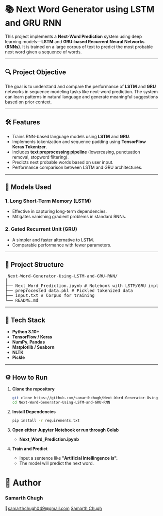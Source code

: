 # 📚 Next Word Generator using LSTM and GRU RNN

This project implements a **Next-Word Prediction** system using deep learning models—**LSTM** and **GRU-based Recurrent Neural Networks (RNNs)**. It is trained on a large corpus of text to predict the most probable next word given a sequence of words.

---

## 🔍 Project Objective

The goal is to understand and compare the performance of **LSTM** and **GRU** networks in sequence modeling tasks like next-word prediction. The system can learn patterns in natural language and generate meaningful suggestions based on prior context.

---

## 🛠️ Features

- Trains RNN-based language models using **LSTM** and **GRU**.
- Implements tokenization and sequence padding using **TensorFlow Keras Tokenizer**.
- Includes **text preprocessing pipeline** (lowercasing, punctuation removal, stopword filtering).
- Predicts next probable words based on user input.
- Performance comparison between LSTM and GRU architectures.

---

## 🧠 Models Used

### 1. Long Short-Term Memory (LSTM)
- Effective in capturing long-term dependencies.
- Mitigates vanishing gradient problems in standard RNNs.

### 2. Gated Recurrent Unit (GRU)
- A simpler and faster alternative to LSTM.
- Comparable performance with fewer parameters.

---

## 📁 Project Structure

<pre lang="markdown"> Next-Word-Generator-Using-LSTM-and-GRU-RNN/
│
├── Next_Word_Prediction.ipynb # Notebook with LSTM/GRU implementation
├── preprocessed_data.pkl # Pickled tokenized data
├── input.txt # Corpus for training
└── README.md </pre>


---

## 🧰 Tech Stack

- **Python 3.10+**
- **TensorFlow / Keras**
- **NumPy, Pandas**
- **Matplotlib / Seaborn**
- **NLTK**
- **Pickle**

---

## ⚙️ How to Run

1. **Clone the repository**
   ```bash
   git clone https://github.com/samarthchugh/Next-Word-Generator-Using-LSTM-and-GRU-RNN.git
   cd Next-Word-Generator-Using-LSTM-and-GRU-RNN

2. **Install Dependencies**
    ```bash
    pip install -r requirements.txt

3. **Open either Jupyter Notebook or run through Colab**
    - **Next_Word_Prediction.ipynb**

4. **Train and Predict**
    - Input a sentence like **"Artificial Intellingence is".**
    - The model will predict the next word.

# 🙋 Author
### Samarth Chugh
📧[samarthchugh049@gmail.com](samarthchugh049@gmail.com)
[Samarth Chugh](www.linkedin.com/in/-samarthchugh)